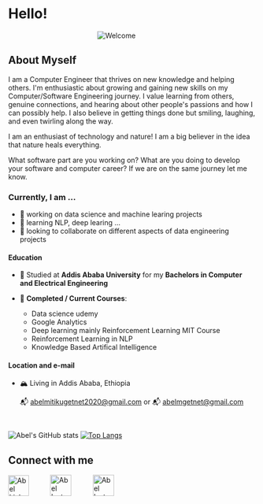 # Hello!
&nbsp;&nbsp;&nbsp;&nbsp;&nbsp;&nbsp;&nbsp;
&nbsp;&nbsp;&nbsp;&nbsp;&nbsp;&nbsp;&nbsp;
&nbsp;&nbsp;&nbsp;&nbsp;&nbsp;&nbsp;&nbsp;
&nbsp;&nbsp;&nbsp;&nbsp;&nbsp;&nbsp;&nbsp;
&nbsp;&nbsp;&nbsp;&nbsp;&nbsp;&nbsp;&nbsp;
&nbsp;&nbsp;&nbsp;&nbsp;&nbsp;&nbsp;![Welcome](https://i.pinimg.com/originals/fe/84/4c/fe844cbda6fa537f1f2bfe47551f6de3.gif)

## About Myself

I am a Computer Engineer that thrives on new knowledge and helping others. I'm enthusiastic about growing and gaining new skills on my Computer/Software Engineering journey. I value learning from others, genuine connections, and hearing about other people's passions and how I can possibly help. I also believe in getting things done but smiling, laughing, and even twirling along the way.

I am an enthusiast of technology and nature! I am a big believer in the idea that nature heals everything.

What software part are you working on? What are you doing to develop your software and computer career? If we are on the same journey let me know.

### Currently, I am ...

- 🔭 working on data science and machine learing projects
- 🌱 learning NLP, deep learing ...
- 👯 looking to collaborate on different aspects of data engineering projects

#### Education

- 📖 Studied at **Addis Ababa University** for my **Bachelors in Computer and Electrical Engineering**

- 🌱 **Completed / Current Courses**: 

  - Data science udemy
  - Google Analytics
  - Deep learning mainly Reinforcement Learning MIT Course
  - Reinforcement Learning in NLP
  - Knowledge Based Artifical Intelligence
  
#### Location and e-mail

- 🏔 Living in Addis Ababa, Ethiopia

  📬 abelmitikugetnet2020@gmail.com or 📬 abelmgetnet@gmail.com

<br />

![Abel's GitHub stats](https://github-readme-stats.vercel.app/api?username=Abel-Blue&show_icons=true&theme=radical)
[![Top Langs](https://github-readme-stats.vercel.app/api/top-langs/?username=Abel-Blue&layout=compact)](https://github.com/Abel-Blue/github-readme-stats)


## Connect with me

<a href="https://www.linkedin.com/in/abel-mitiku-2b95bb215/" target="_blank"><img src="https://img.icons8.com/color/344/linkedin.png" alt="Abel Linkedin" style="width:42px;height:42px;"></a> &nbsp; &nbsp; &nbsp; &nbsp; &nbsp;
<a href="https://www.instagram.com/abelmitiku.c/" target="_blank"><img src="https://img.icons8.com/fluency/344/instagram-new.png" alt="Abel Instagram" style="width:43px;height:43px;"></a> &nbsp; &nbsp; &nbsp; &nbsp; &nbsp;
<a href="https://medium.com/@Abel-Blue" target="_blank"><img src="https://img.icons8.com/color-glass/344/medium-logo.png" alt="Abel Instagram" style="width:43px;height:43px;"></a> &nbsp; &nbsp; &nbsp; &nbsp; &nbsp; 
<br />





